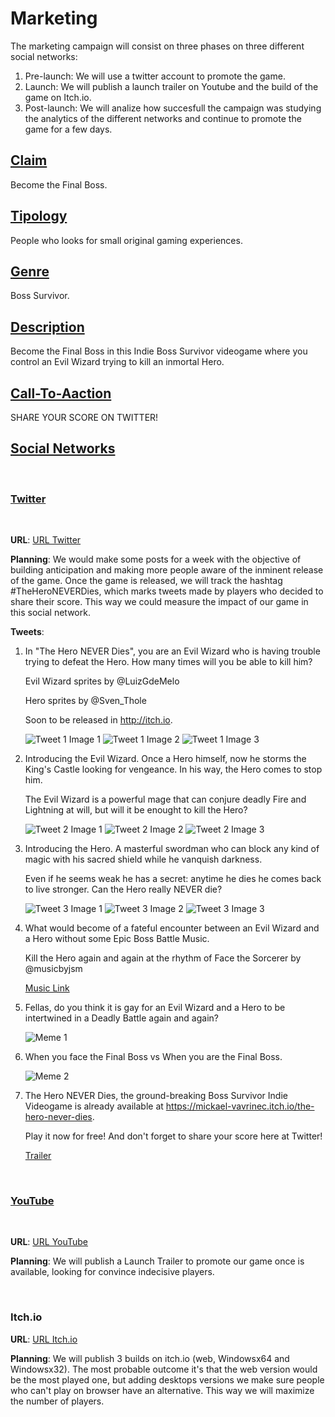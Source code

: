 # Marketing

The marketing campaign will consist on three phases on three different social networks:

1. Pre-launch: We will use a twitter account to promote the game.
2. Launch: We will publish a launch trailer on Youtube and the build of the game on Itch.io.
3. Post-launch: We will analize how succesfull the campaign was studying the analytics of the different networks and continue to promote the game for a few days.

## <ins>Claim</ins>

Become the Final Boss.

## <ins>Tipology</ins>

People who looks for small original gaming experiences.

## <ins>Genre</ins>

Boss Survivor.

## <ins>Description</ins>

Become the Final Boss in this Indie Boss Survivor videogame where you control an Evil Wizard trying to kill an inmortal Hero.

## <ins>Call-To-Aaction</ins>

SHARE YOUR SCORE ON TWITTER!

## <ins>Social Networks</ins>
<br>

### <ins>Twitter</ins>
<br>

**URL**: [URL Twitter](https://twitter.com/HeroNEVERDiesVG)

**Planning**: We would make some posts for a week with the objective of building anticipation and making more people aware of the inminent release of the game. Once the game is released, we will track the hashtag #TheHeroNEVERDies, which marks tweets made by players who decided to share their score. This way we could measure the impact of our game in this social network.

**Tweets**:

1.  In "The Hero NEVER Dies", you are an Evil Wizard who is having trouble trying to defeat the Hero. How many times will you be able to kill him?

    Evil Wizard sprites by @LuizGdeMelo

    Hero sprites by @Sven_Thole

    Soon to be released in http://itch.io.

    ![Tweet 1 Image 1](https://github.com/BraisGlezArias/TheHeroNeverDies/blob/main/Media/GG4uUPeW0AAdUDE.jpg)
    ![Tweet 1 Image 2](https://github.com/BraisGlezArias/TheHeroNeverDies/blob/main/Media/GG4uUQNWgAA645j.jpg)
    ![Tweet 1 Image 3](https://github.com/BraisGlezArias/TheHeroNeverDies/blob/main/Media/GG4uVUWX0AAAdJq.jpg)

2.  Introducing the Evil Wizard. Once a Hero himself, now he storms the King's Castle looking for vengeance. In his way, the Hero comes to stop him.

    The Evil Wizard is a powerful mage that can conjure deadly Fire and Lightning at will, but will it be enought to kill the Hero?

    ![Tweet 2 Image 1](https://github.com/BraisGlezArias/TheHeroNeverDies/blob/main/Media/GHDJRtkWcAAMzMF.jpg)
    ![Tweet 2 Image 2](https://github.com/BraisGlezArias/TheHeroNeverDies/blob/main/Media/GHDJV04WoAAio4p.jpg)
    ![Tweet 2 Image 3](https://github.com/BraisGlezArias/TheHeroNeverDies/blob/main/Media/GHDJYb-XAAM7b74.jpg)

3.  Introducing the Hero. A masterful swordman who can block any kind of magic with his sacred shield while he vanquish darkness. 

    Even if he seems weak he has a secret: anytime he dies he comes back to live stronger. Can the Hero really NEVER die?

    ![Tweet 3 Image 1](https://github.com/BraisGlezArias/TheHeroNeverDies/blob/main/Media/GHDNL2sXMAEXVOi.jpg)
    ![Tweet 3 Image 2](https://github.com/BraisGlezArias/TheHeroNeverDies/blob/main/Media/GHDNM6GWQAA3MYK.jpg)
    ![Tweet 3 Image 3](https://github.com/BraisGlezArias/TheHeroNeverDies/blob/main/Media/GHDNPHIWUAAMckm.jpg)

4.  What would become of a fateful encounter between an Evil Wizard and a Hero without some Epic Boss Battle Music.

    Kill the Hero again and again at the rhythm of Face the Sorcerer by @musicbyjsm

    [Music Link](https://github.com/BraisGlezArias/TheHeroNeverDies/blob/main/Media/Battle%201%20Loop.wav)

5.  Fellas, do you think it is gay for an Evil Wizard and a Hero to be intertwined in a Deadly Battle again and again?

    ![Meme 1](https://github.com/BraisGlezArias/TheHeroNeverDies/blob/main/Media/GHSIS9AXkAAvGk_.png)

6.  When you face the Final Boss vs When you are the Final Boss.

    ![Meme 2](https://github.com/BraisGlezArias/TheHeroNeverDies/blob/main/Media/GHSjYI7WkAAVrwY.jpg)

7.  The Hero NEVER Dies, the ground-breaking Boss Survivor Indie Videogame is already available at https://mickael-vavrinec.itch.io/the-hero-never-dies.

    Play it now for free! And don't forget to share your score here at Twitter!

    [Trailer](https://github.com/BraisGlezArias/TheHeroNeverDies/blob/main/Media/Trailer.mp4)

<br>

### <ins>YouTube</ins>
<br>

**URL**: [URL YouTube](https://www.youtube.com/watch?v=-3YyqqiOJ-8)

**Planning**: We will publish a Launch Trailer to promote our game once is available, looking for convince indecisive players.

<br>

### Itch.io

**URL**: [URL Itch.io](https://mickael-vavrinec.itch.io/the-hero-never-dies)

**Planning**: We will publish 3 builds on itch.io (web, Windowsx64 and Windowsx32). The most probable outcome it's that the web version would be the most played one, but adding desktops versions we make sure people who can't play on browser have an alternative. This way we will maximize the number of players.